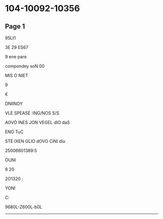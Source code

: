 # 104-10092-10356

## Page 1

95Lt1

3E 29 ES67

9 ene pare

compondey soN 00

MIS O NIET

9

€

DNIlNOY

VLE SPEASE :ING/NOS S/S

AOVÓ INES JON VEGEL dIO daS

ENO TuC

STE IXEN GLIO dOVO CiNI diu

25006601389:5

OUNI

8 20

2O1320 :

YON!

C:

9680L-Z600L-b0L

---

